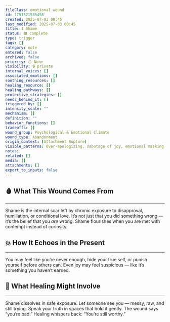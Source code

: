 ```yaml
---
fileClass: emotional_wound
id: 1751521535498
created: 2025-07-03 00:45
last_modified: 2025-07-03 00:45
title: 1 Shame
status: 🟩 complete
type: trigger
tags: []
category: note
entered: false
archived: false
priority: ⚪ None
visibility: 🔒 private
internal_voices: []
associated_emotions: []
soothing_resources: []
healing_resource: []
healing_pathways: []
protective_strategies: []
needs_behind_it: []
triggered_by: []
intensity_scale: ""
mechanism: []
definition: ""
behavior_functions: []
tradeoffs: []
wound_group: Psychological & Emotional Climate
wound_type: Abandonment
origin_context: [Attachment Rupture]
visible_patterns: Over-apologizing, sabotage of joy, emotional masking, self-punishment, hiding truth from fear of being seen as “bad”
notes: 
related: []
media: []
attachments: []
export_to_inputs: false
---
```


## 🩸 What This Wound Comes From
---
Shame is the internal scar left by chronic exposure to disapproval, humiliation, or conditional love. It’s not just that you did something wrong — it’s the belief that you *are* wrong. Shame flourishes when you are met with contempt instead of curiosity.

## 💥 How It Echoes in the Present
---
You may feel like you’re never enough, hide your true self, or punish yourself before others can. Even joy may feel suspicious — like it’s something you haven’t earned.

## 🧪 What Healing Might Involve
---
Shame dissolves in safe exposure. Let someone see you — messy, raw, and still trying. Speak your truth in spaces that hold it gently. The wound says “you’re bad.” Healing whispers back: “You’re still worthy.”
